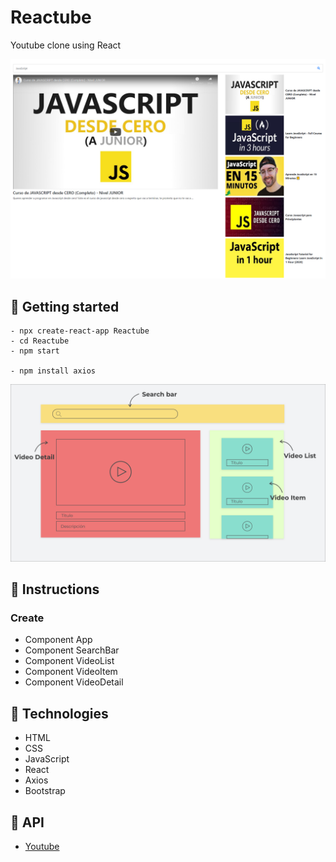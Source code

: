 # Reactube

Youtube clone using React

![Img](./images/main.png)

## 📌 Getting started

```instruction
- npx create-react-app Reactube
- cd Reactube
- npm start

- npm install axios
```

![Img](./images/Img.png)

## 📌 Instructions

### Create

- Component App
- Component SearchBar
- Component VideoList
- Component VideoItem
- Component VideoDetail

## 📌 Technologies

- HTML
- CSS
- JavaScript
- React
- Axios
- Bootstrap

## 📌 API

- [Youtube](https://developers.google.com/youtube/v3/docs?hl=es)
